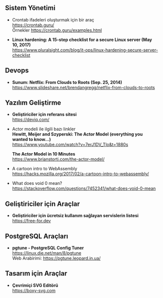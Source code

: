 ## Sistem Yönetimi
- Crontab ifadeleri oluşturmak için bir araç <br>
  <https://crontab.guru/> <br>
  Örnekler <https://crontab.guru/examples.html>

- **Linux hardening: A 15-step checklist for a secure Linux server (May 10, 2017)** <br>
  <https://www.pluralsight.com/blog/it-ops/linux-hardening-secure-server-checklist>

## Devops

- **Sunum: Netflix: From Clouds to Roots (Sep. 25, 2014)** <br>
  <https://www.slideshare.net/brendangregg/netflix-from-clouds-to-roots>
  
## Yazılım Geliştirme

- **Geliştiriciler için referans sitesi** <br>
  <https://deviq.com/>

- Actor modeli ile ilgili bazı linkler <br>
  **Hewitt, Meijer and Szyperski: The Actor Model (everything you wanted to know...)** <br>
  <https://www.youtube.com/watch?v=7erJ1DV_Tlo&t=1880s>
  
  **The Actor Model in 10 Minutes** <br>
  <https://www.brianstorti.com/the-actor-model/>
  
- A cartoon intro to WebAssembly<br>
  <https://hacks.mozilla.org/2017/02/a-cartoon-intro-to-webassembly/>
  
- What does void 0 mean?<br>
<https://stackoverflow.com/questions/7452341/what-does-void-0-mean>

## Geliştiriciler için Araçlar
- **Geliştiriciler için ücretsiz kullanım sağlayan servislerin listesi** <br>
  <https://free-for.dev>
  
## PostgreSQL Araçları
- **pgtune - PostgreSQL Config Tuner** <br>
  <https://linux.die.net/man/8/pgtune> <br>
  Web Arabirimi: <https://pgtune.leopard.in.ua/>

## Tasarım için Araçlar
- **Çevrimiçi SVG Editörü**<br>
  <https://boxy-svg.com>
  
  

